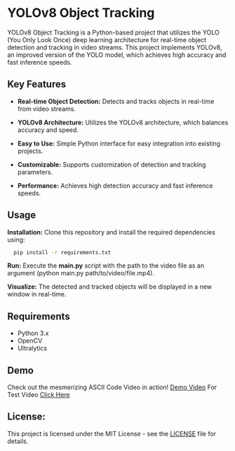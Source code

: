 # YOLOv8 Object Tracking 
YOLOv8 Object Tracking is a Python-based project that utilizes the YOLO (You Only Look Once) deep learning architecture for real-time object detection and tracking in video streams. This project implements YOLOv8, an improved version of the YOLO model, which achieves high accuracy and fast inference speeds.

## Key Features
- **Real-time Object Detection:** Detects and tracks objects in real-time from video streams.

- **YOLOv8 Architecture:** Utilizes the YOLOv8 architecture, which balances accuracy and speed.

- **Easy to Use:** Simple Python interface for easy integration into existing projects.

- **Customizable:** Supports customization of detection and tracking parameters.

- **Performance:** Achieves high detection accuracy and fast inference speeds.

## Usage 
**Installation:** Clone this repository and install the required dependencies using:
```sh
  pip install -r requirements.txt
```

**Run:** Execute the **main.py** script with the path to the video file as an argument (python main.py path/to/video/file.mp4).
   
**Visualize:** The detected and tracked objects will be displayed in a new window in real-time. 

## Requirements
* Python 3.x
* OpenCV
* Ultralytics

## Demo
Check out the mesmerizing ASCII Code Video in action! [Demo Video]()
For Test Video [Click Here](https://pexels.com/search/videos/animal%20and%20people/)

## License:
This project is licensed under the MIT License - see the [LICENSE]() file for details.

